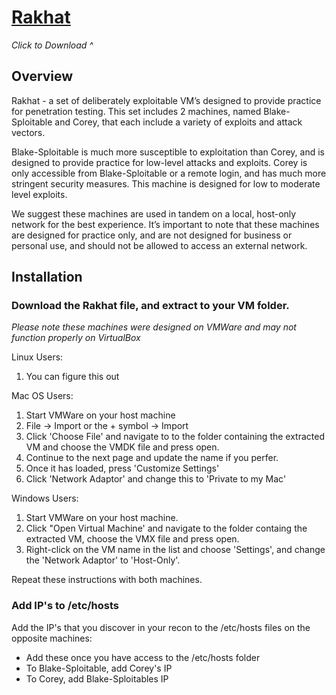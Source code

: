 # [Rakhat](https://rb.gy/f5vzeo) 

*Click to Download ^*


## Overview

Rakhat - a set of deliberately exploitable VM’s designed to provide practice for penetration testing. This set includes 2 machines, named Blake-Sploitable and Corey, that each include a variety of exploits and attack vectors. 

Blake-Sploitable is much more susceptible to exploitation than Corey, and is designed to provide practice for low-level attacks and exploits. Corey is only accessible from Blake-Sploitable or a remote login, and has much more stringent security measures. This machine is designed for low to moderate level exploits. 

We suggest these machines are used in tandem on a local, host-only network for the best experience. It’s important to note that these machines are designed for practice only, and are not designed for business or personal use, and should not be allowed to access an external network. 


## Installation

### Download the Rakhat file, and extract to your VM folder.

*Please note these machines were designed on VMWare and may not function properly on VirtualBox*

Linux Users: 
1. You can figure this out

Mac OS Users:
1. Start VMWare on your host machine
2. File -> Import or the + symbol -> Import 
3. Click 'Choose File' and navigate to to the folder containing the extracted VM and choose the VMDK file and press open. 
4. Continue to the next page and update the name if you perfer. 
5. Once it has loaded, press 'Customize Settings'
6. Click 'Network Adaptor' and change this to 'Private to my Mac'

Windows Users:
1. Start VMWare on your host machine.
2. Click "Open Virtual Machine' and navigate to the folder containg the extracted VM, choose the VMX file and press open.
2. Right-click on the VM name in the list and choose 'Settings', and change the 'Network Adaptor' to 'Host-Only'.

Repeat these instructions with both machines. 


### Add IP's to /etc/hosts

Add the IP's that you discover in your recon to the /etc/hosts files on the opposite machines:
 - Add these once you have access to the /etc/hosts folder
 - To Blake-Sploitable, add Corey's IP
 - To Corey, add Blake-Sploitables IP
